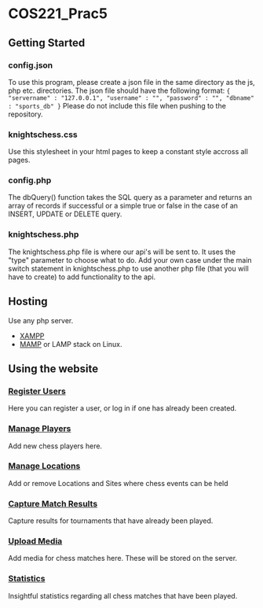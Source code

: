 # **COS221_Prac5**

## **Getting Started**
### config.json

To use this program, please create a json file in the same directory as the js, php etc. directories.
The json file should have the following format:
`{
  "servername" : "127.0.0.1",
  "username" : "",
  "password" : "",
  "dbname" : "sports_db"
}`
Please do not include this file when pushing to the repository.

### knightschess.css

Use this stylesheet in your html pages to keep a constant style accross all pages.

### config.php

The dbQuery() function takes the SQL query as a parameter and returns an array of records if successful or a simple true or false in the case of an INSERT, UPDATE or DELETE query.

### knightschess.php

The knightschess.php file is where our api's will be sent to. 
It uses the "type" parameter to choose what to do.
Add your own case under the main switch statement in knightschess.php to use another php file (that you will have to create) to add functionality to the api.

## **Hosting**

Use any php server.
  - [XAMPP](https://www.apachefriends.org/index.html)
  - [MAMP](https://www.mamp.info/)
or LAMP stack on Linux.

## **Using the website**
### [Register Users](http://localhost.com/html/home.html)
Here you can register a user, or log in if one has already been created.

### [Manage Players](http://localhost.com/html/players.html)
Add new chess players here.

### [Manage Locations](http://localhost.com/html/locations.html)
Add or remove Locations and Sites where chess events can be held

### [Capture Match Results](http://localhost.com/html/capturescores.html)
Capture results for tournaments that have already been played.

### [Upload Media](http://localhost.com/html/media.html)
Add media for chess matches here. These will be stored on the server.

### [Statistics](http://localhost.com/php/statistics.php)
Insightful statistics regarding all chess matches that have been played.